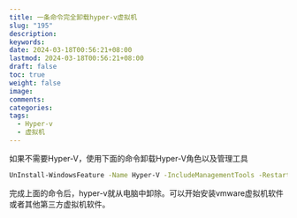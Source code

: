 ```yaml
---
title: 一条命令完全卸载hyper-v虚拟机
slug: "195"
description: 
keywords: 
date: 2024-03-18T00:56:21+08:00
lastmod: 2024-03-18T00:56:21+08:00
draft: false
toc: true
weight: false
image: 
comments: 
categories: 
tags:
  - Hyper-v
  - 虚拟机
---
```


如果不需要Hyper-V，使用下面的命令卸载Hyper-V角色以及管理工具

```bash
UnInstall-WindowsFeature -Name Hyper-V -IncludeManagementTools -Restart
```

完成上面的命令后，hyper-v就从电脑中卸除。可以开始安装vmware虚拟机软件或者其他第三方虚拟机软件。